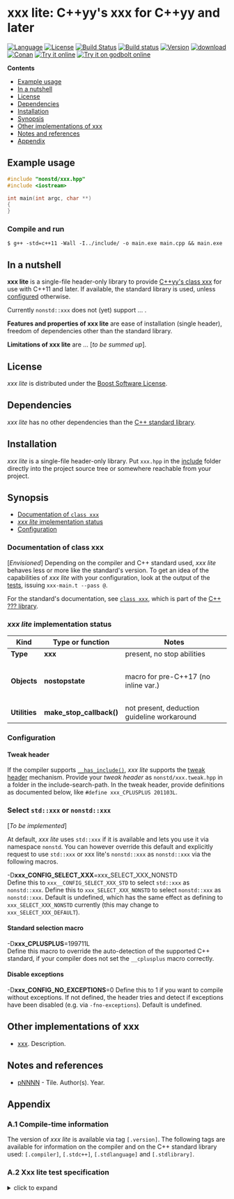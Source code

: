 # xxx lite: C++yy's xxx for C++yy and later

[![Language](https://img.shields.io/badge/C%2B%2B-98/11/14/17/20/23-blue.svg)](https://en.wikipedia.org/wiki/C%2B%2B#Standardization) [![License](https://img.shields.io/badge/license-BSL-blue.svg)](https://opensource.org/licenses/BSL-1.0) [![Build Status](https://github.com/martinmoene/xxx-lite/actions/workflows/ci.yml/badge.svg)](https://github.com/martinmoene/xxx-lite/actions/workflows/ci.yml) [![Build status](https://ci.appveyor.com/api/projects/status/nrnbfhvvp39ex075?svg=true)](https://ci.appveyor.com/project/martinmoene/xxx-lite) [![Version](https://badge.fury.io/gh/martinmoene%2Fxxx-lite.svg)](https://github.com/martinmoene/xxx-lite/releases) [![download](https://img.shields.io/badge/latest-download-blue.svg)](https://raw.githubusercontent.com/martinmoene/xxx-lite/master/include/nonstd/xxx.hpp) [![Conan](https://img.shields.io/badge/on-conan-blue.svg)]() [![Try it online](https://img.shields.io/badge/on-wandbox-blue.svg)](https://wandbox.org/permlink/DiMxDuWYOiUMKsdj) [![Try it on godbolt online](https://img.shields.io/badge/on-godbolt-blue.svg)](https://godbolt.org/z/7dEz5r)

**Contents**  

- [Example usage](#example-usage)
- [In a nutshell](#in-a-nutshell)
- [License](#license)
- [Dependencies](#dependencies)
- [Installation](#installation)
- [Synopsis](#synopsis)
- [Other implementations of xxx](#other-implementations-of-xxx)
- [Notes and references](#notes-and-references)
- [Appendix](#appendix)

<!-- - [Reported to work with](#reported-to-work-with)
- [Building the tests](#building-the-tests) -->

## Example usage

```Cpp
#include "nonstd/xxx.hpp"
#include <iostream>

int main(int argc, char **)
{
}
```

### Compile and run

```Text
$ g++ -std=c++11 -Wall -I../include/ -o main.exe main.cpp && main.exe
```

## In a nutshell

**xxx lite** is a single-file header-only library to provide [C++yy's class xxx](https://en.cppreference.com/w/cpp/???/xxx) for use with C++11 and later. If available, the standard library is used, unless [configured](#configuration) otherwise.

Currently `nonstd::xxx` does not (yet) support ... .

**Features and properties of xxx lite** are ease of installation (single header), freedom of dependencies other than the standard library.

**Limitations of xxx lite** are ... \[*to be summed up*\].

## License

*xxx lite* is distributed under the [Boost Software License](https://github.com/martinmoene/xxx-lite/blob/master/LICENSE.txt).

## Dependencies

*xxx lite* has no other dependencies than the [C++ standard library](http://en.cppreference.com/w/cpp/header).

## Installation

*xxx lite* is a single-file header-only library. Put `xxx.hpp` in the [include](include) folder directly into the project source tree or somewhere reachable from your project.

## Synopsis

- [Documentation of `class xxx`](#documentation-of-class-xxx)
- [*xxx lite* implementation status](#xxx-lite-implementation-status)
- [Configuration](#configuration)

### Documentation of class xxx

\[*Envisioned*\] Depending on the compiler and C++ standard used, *xxx lite* behaves less or more like the standard's version. To get an idea of the capabilities of *xxx lite* with your configuration, look at the output of the [tests](test/xxx.t.cpp), issuing `xxx-main.t --pass @`.

For the standard's documentation, see [`class xxx`](https://en.cppreference.com/w/cpp/???/xxx), which is part of the [C++ ??? library](https://en.cppreference.com/w/cpp/???).

### *xxx lite* implementation status

| Kind               | Type or function             | Notes |
|--------------------|------------------------------|-------|
| **Type**           | **xxx**                      | present, no stop abilities |
| &nbsp;             | &nbsp; | &nbsp; |
| **Objects**        | **nostopstate**              | macro for pre-C++17 (no inline var.) |
| &nbsp;             | &nbsp; | &nbsp; |
| **Utilities**      | **make_stop_callback()**     | not present, deduction guideline workaround |

### Configuration

#### Tweak header

If the compiler supports [`__has_include()`](https://en.cppreference.com/w/cpp/preprocessor/include), *xxx lite* supports the [tweak header](https://vector-of-bool.github.io/2020/10/04/lib-configuration.html) mechanism. Provide your *tweak header* as `nonstd/xxx.tweak.hpp` in a folder in the include-search-path. In the tweak header, provide definitions as documented below, like `#define xxx_CPLUSPLUS 201103L`.

### Select `std::xxx` or `nonstd::xxx`

\[*To be implemented*\]

At default, *xxx lite* uses `std::xxx` if it is available and lets you use it via namespace `nonstd`. You can however override this default and explicitly request to use `std::xxx` or xxx lite's `nonstd::xxx` as `nonstd::xxx` via the following macros.

-D<b>xxx\_CONFIG\_SELECT\_XXX</b>=xxx\_SELECT\_XXX\_NONSTD  
Define this to `xxx__CONFIG_SELECT_XXX_STD` to select `std::xxx` as `nonstd::xxx`. Define this to `xxx_SELECT_XXX_NONSTD` to select `nonstd::xxx` as `nonstd::xxx`. Default is undefined, which has the same effect as defining to `xxx_SELECT_XXX_NONSTD` currently (this may change to `xxx_SELECT_XXX_DEFAULT`).

#### Standard selection macro

\-D<b>xxx\_CPLUSPLUS</b>=199711L  
Define this macro to override the auto-detection of the supported C++ standard, if your compiler does not set the `__cplusplus` macro correctly.

#### Disable exceptions

-D<b>xxx_CONFIG_NO_EXCEPTIONS</b>=0
Define this to 1 if you want to compile without exceptions. If not defined, the header tries and detect if exceptions have been disabled (e.g. via `-fno-exceptions`). Default is undefined.

## Other implementations of xxx

- [xxx](url). Description.

## Notes and references

- [pNNNN](http://wg21.link/pNNNN) - Tile. Author(s). Year.

## Appendix

<a id="a1"></a>
### A.1 Compile-time information

The version of *xxx lite* is available via tag `[.version]`. The following tags are available for information on the compiler and on the C++ standard library used: `[.compiler]`, `[.stdc++]`, `[.stdlanguage]` and `[.stdlibrary]`.

<a id="a2"></a>
### A.2 Xxx lite test specification

<details>
<summary>click to expand</summary>
<p>

```Text
xxx: Allows to ...
tweak header: Reads tweak header if supported [tweak]
```

</p>
</details>
